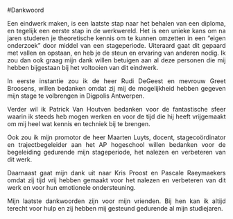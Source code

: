 #Dankwoord
<p style="text-align: justify;">Een eindwerk maken, is een laatste stap naar het behalen van een diploma, en tegelijk een eerste stap in de werkwereld. Het is een unieke kans om na jaren studeren je theoretische kennis om te kunnen omzetten in een “eigen onderzoek” door middel van een stageperiode. Uiteraard gaat dit gepaard met vallen en opstaan, en heb je de steun en ervaring van anderen nodig. Ik zou dan ook graag mijn dank willen betuigen aan al deze personen die mij hebben bijgestaan bij het voltooien van dit eindwerk.</p>

<p style="text-align: justify;">In eerste instantie zou ik de heer Rudi DeGeest en mevrouw Greet Broosens, willen bedanken omdat zij mij de mogelijkheid hebben gegeven mijn stage te volbrengen in Digpolis Antwerpen. 
<p style="text-align: justify;">Verder wil ik Patrick Van Houtven bedanken voor de fantastische sfeer waarin ik steeds heb mogen werken en voor de tijd die hij heeft vrijgemaakt om mij heel wat kennis en techniek bij te brengen.</p>
<p style="text-align: justify;">Ook zou ik mijn promotor  de heer Maarten Luyts, docent, stagecoördinator en  trajectbegeleider aan het AP hogeschool willen bedanken voor de begeleiding gedurende mijn stageperiode, het nalezen en verbeteren van dit werk.</p>
<p style="text-align: justify;"> Daarnaast gaat mijn dank uit naar Kris Proost en Pascale Raeymaekers omdat zij tijd vrij hebben gemaakt voor het nalezen en verbeteren van dit werk en voor hun emotionele ondersteuning.</p>
<p style="text-align: justify;">Mijn laatste dankwoorden zijn voor mijn vrienden. Bij hen kan ik altijd terecht voor hulp en zij hebben mij gesteund gedurende al mijn studiejaren.</p>